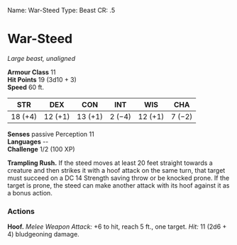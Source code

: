 Name: War-Steed
Type: Beast
CR: .5

# War-Steed 
_Large beast, unaligned_

**Armour Class** 11    
**Hit Points** 19 (3d10 + 3)    
**Speed** 60 ft. 

| STR     | DEX     | CON     | INT     | WIS     | CHA     |
|---------|---------|---------|---------|---------|---------|
| 18 (+4) | 12 (+1) | 13 (+1) | 2 (−4)  | 12 (+1) | 7 (−2)  |

**Senses** passive Perception 11    
**Languages** --    
**Challenge** 1/2 (100 XP) 

**Trampling Rush.** If the steed moves at least 20 feet straight towards a creature and then strikes it with a hoof attack on the same turn, that target must succeed on a DC 14 Strength saving throw or be knocked prone. If the target is prone, the steed can make another attack with its hoof against it as a bonus action. 

### Actions 
**Hoof.** _Melee Weapon Attack:_ +6 to hit, reach 5 ft., one target. _Hit:_ 11 (2d6 + 4) bludgeoning damage.